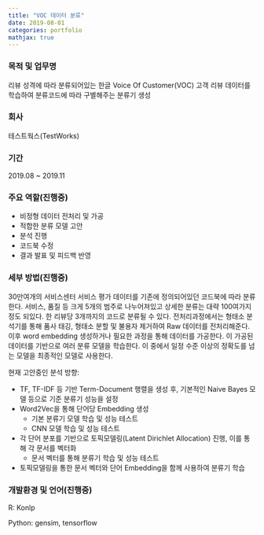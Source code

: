 ```yaml
---
title: "VOC 데이터 분류"
date: 2019-08-01
categories: portfolio
mathjax: true
---
```


### 목적 및 업무명

리뷰 성격에 따라 분류되어있는 한글 Voice Of Customer(VOC) 고객 리뷰 데이터를 학습하여 분류코드에 따라 구별해주는 분류기 생성



### 회사

테스트웍스(TestWorks)



### 기간

2019.08 ~ 2019.11



### 주요 역할(진행중)

- 비정형 데이터 전처리 및 가공
- 적합한 분류 모델 고안
- 분석 진행
- 코드북 수정
- 결과 발표 및 피드백 반영



### 세부 방법(진행중)

30만여개의 서비스센터 서비스 평가 데이터를 기존에 정의되어있던 코드북에 따라 분류한다. 서비스, 품질 등 크게 5개의 범주로 나누어져있고 상세한 분류는 대략 100여가지 정도 되있다. 한 리뷰당 3개까지의 코드로 분류될 수 있다. 전처리과정에서는 형태소 분석기를 통해 품사 태깅, 형태소 분할 및 불용자 제거하여 Raw 데이터를 전처리해준다. 이후 word embedding  생성하거나 필요한 과정을 통해 데이터를 가공한다. 이 가공된 데이터를 기반으로 여러 분류 모델을 학습한다. 이 중에서 일정 수준 이상의 정확도를 넘는 모델을 최종적인 모델로 사용한다.

현재 고안중인 분석 방향:

- TF, TF-IDF 등 기반 Term-Document 행렬을 생성 후, 기본적인 Naive Bayes 모델 등으로 기준 분류기 성능을 설정
- Word2Vec을 통해 단어당 Embedding 생성
  - 기본 분류기 모델  학습 및 성능 테스트
  - CNN 모델 학습 및 성능 테스트
- 각 단어 분포를 기반으로 토픽모델링(Latent Dirichlet Allocation) 진행, 이를 통해 각 문서를 벡터화
  - 문서 벡터를 통해 분류기 학습 및 성능 테스트
- 토픽모델링을 통한 문서 벡터와 단어 Embedding을 함께 사용하여 분류기 학습



### 개발환경 및 언어(진행중)

R: Konlp

Python: gensim, tensorflow



